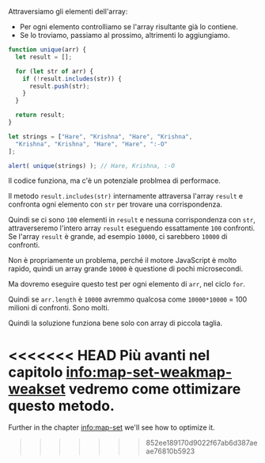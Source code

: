 Attraversiamo gli elementi dell'array:
- Per ogni elemento controlliamo se l'array risultante già lo contiene.
- Se lo troviamo, passiamo al prossimo, altrimenti lo aggiungiamo.

```js run demo
function unique(arr) {
  let result = [];

  for (let str of arr) {
    if (!result.includes(str)) {
      result.push(str);
    }
  }

  return result;
}

let strings = ["Hare", "Krishna", "Hare", "Krishna",
  "Krishna", "Krishna", "Hare", "Hare", ":-O"
];

alert( unique(strings) ); // Hare, Krishna, :-O
```

Il codice funziona, ma c'è un potenziale problmea di performace.

Il metodo `result.includes(str)` internamente attraversa l'array `result` e confronta ogni elemento con `str` per trovare una corrispondenza.

Quindi se ci sono `100` elementi in `result` e nessuna corrispondenza con `str`, attraverseremo l'intero array `result` eseguendo essattamente `100` confronti. Se l'array `result` è grande, ad esempio `10000`, ci sarebbero `10000` di confronti.

Non è propriamente un problema, perché il motore JavaScript è molto rapido, quindi un array grande `10000` è questione di pochi microsecondi.

Ma dovremo eseguire questo test per ogni elemento di `arr`, nel ciclo `for`.

Quindi se `arr.length` è `10000` avremmo qualcosa come `10000*10000` = 100 milioni di confronti. Sono molti.

Quindi la soluzione funziona bene solo con array di piccola taglia.

<<<<<<< HEAD
Più avanti nel capitolo <info:map-set-weakmap-weakset> vedremo come ottimizare questo metodo.
=======
Further in the chapter <info:map-set> we'll see how to optimize it.
>>>>>>> 852ee189170d9022f67ab6d387aeae76810b5923
